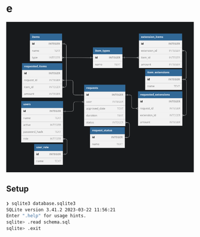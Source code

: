 # e

![db schema](misc/Screenshot_20230411_111626.png)

## Setup

```bash
❯ sqlite3 database.sqlite3
SQLite version 3.41.2 2023-03-22 11:56:21
Enter ".help" for usage hints.
sqlite> .read schema.sql
sqlite> .exit
```
